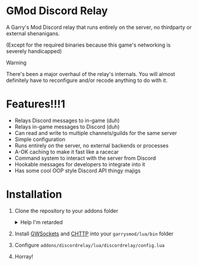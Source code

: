 # GMod Discord Relay
A Garry's Mod Discord relay that runs entirely on the server, no thirdparty or external shenanigans.

(Except for the required binaries because this game's networking is severely handicapped)

> [!WARNING]
> There's been a major overhaul of the relay's internals.
> You will almost definitely have to reconfigure and/or recode anything to do with it.

# Features!!!1

- Relays Discord messages to in-game (duh)
- Relays in-game messages to Discord (duh)
- Can read and write to multiple channels/guilds for the same server
- Simple configuration
- Runs entirely on the server, no external backends or processes
- A-OK caching to make it fast like a racecar
- Command system to interact with the server from Discord
- Hookable messages for developers to integrate into it
- Has some cool OOP style Discord API thingy majigs

# Installation

1. Clone the repository to your addons folder
	<details>

	<summary>Help I'm retarded</summary>

	```bash
	cd garrysmod/addons
	git clone https://github.com/bjurd/gmod-discord-relay discordrelay
	```

	</details>
2. Install [GWSockets](https://github.com/FredyH/GWSockets) and [CHTTP](https://github.com/timschumi/gmod-chttp) into your `garrysmod/lua/bin` folder
3. Configure `addons/discordrelay/lua/discordrelay/config.lua`
4. Horray!
